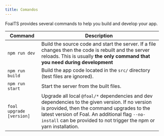 ```yaml
---
title: Comandos
---
```



FoalTS provides several commands to help you build and develop your app.

| Command | Description |
| --- | --- |
| `npm run dev` | Build the source code and start the server. If a file changes then the code is rebuilt and the server reloads. This is usually **the only command that you need during development** |
| `npm run build` | Build the app code located in the `src/` directory (test files are ignored). |
| `npm run start` | Start the server from the built files. |
| `foal upgrade [version]` | Upgrade all local `@foal/*` dependencies and dev dependencies to the given version. If no version is provided, then the command upgrades to the latest version of Foal. An additional flag `--no-install` can be provided to not trigger the npm or yarn installation. |

